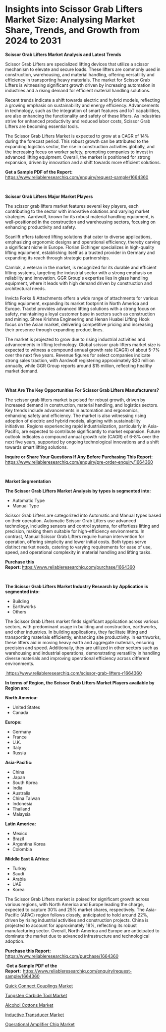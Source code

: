 <p><h1>Insights into Scissor Grab Lifters Market Size: Analysing Market Share, Trends, and Growth from 2024 to 2031</h1></p><p><strong>Scissor Grab Lifters Market Analysis and Latest Trends</strong></p>
<p><p>Scissor Grab Lifters are specialized lifting devices that utilize a scissor mechanism to elevate and secure loads. These lifters are commonly used in construction, warehousing, and material handling, offering versatility and efficiency in transporting heavy materials. The market for Scissor Grab Lifters is witnessing significant growth driven by increasing automation in industries and a rising demand for efficient material handling solutions.</p><p>Recent trends indicate a shift towards electric and hybrid models, reflecting a growing emphasis on sustainability and energy efficiency. Advancements in technology, such as the integration of smart features and IoT capabilities, are also enhancing the functionality and safety of these lifters. As industries strive for enhanced productivity and reduced labor costs, Scissor Grab Lifters are becoming essential tools.</p><p>The Scissor Grab Lifters Market is expected to grow at a CAGR of 14% during the forecast period. This robust growth can be attributed to the expanding logistics sector, the rise in construction activities globally, and the increasing focus on worker safety, prompting companies to invest in advanced lifting equipment. Overall, the market is positioned for strong expansion, driven by innovation and a shift towards more efficient solutions.</p></p>
<p><strong>Get a Sample PDF of the Report:&nbsp;</strong> <a href="https://www.reliableresearchiq.com/enquiry/request-sample/1664360?utm_campaign=1260&utm_medium=2&utm_source=Github&utm_content=ia&utm_term=28092024&utm_id=scissor-grab-lifters">https://www.reliableresearchiq.com/enquiry/request-sample/1664360</a></p>
<p>&nbsp;</p>
<p><strong>Scissor Grab Lifters Major Market Players</strong></p>
<p><p>The scissor grab lifters market features several key players, each contributing to the sector with innovative solutions and varying market strategies. Aardwolf, known for its robust material handling equipment, is well-positioned in the construction and warehousing sectors, focusing on enhancing productivity and safety.</p><p>Scanlift offers tailored lifting solutions that cater to diverse applications, emphasizing ergonomic designs and operational efficiency, thereby carving a significant niche in Europe. Florian Eichinger specializes in high-quality lifting equipment, establishing itself as a trusted provider in Germany and expanding its reach through strategic partnerships.</p><p>Camlok, a veteran in the market, is recognized for its durable and efficient lifting systems, targeting the industrial sector with a strong emphasis on reliability and innovation. GGR Group's expertise lies in glass handling equipment, where it leads with high demand driven by construction and architectural needs.</p><p>Invicta Forks & Attachments offers a wide range of attachments for various lifting equipment, expanding its market footprint in North America and Europe. Tractel provides advanced lifting solutions with a strong focus on safety, maintaining a loyal customer base in sectors such as construction and mining. Shree Krishna Engineering and Henan Huabei Lifting Hook focus on the Asian market, delivering competitive pricing and increasing their presence through expanding product lines.</p><p>The market is projected to grow due to rising industrial activities and advancements in lifting technology. Global scissor grab lifters market size is expected to witness a compound annual growth rate (CAGR) of about 5-7% over the next five years. Revenue figures for select companies indicate strong sales traction, with Aardwolf registering approximately $20 million annually, while GGR Group reports around $15 million, reflecting healthy market demand.</p></p>
<p>&nbsp;</p>
<p><strong>What Are The Key Opportunities For Scissor Grab Lifters Manufacturers?</strong></p>
<p><p>The scissor grab lifters market is poised for robust growth, driven by increased demand in construction, material handling, and logistics sectors. Key trends include advancements in automation and ergonomics, enhancing safety and efficiency. The market is also witnessing rising adoption of electric and hybrid models, aligning with sustainability initiatives. Regions experiencing rapid industrialization, particularly in Asia-Pacific, are expected to contribute significantly to market expansion. Future outlook indicates a compound annual growth rate (CAGR) of 6-8% over the next five years, supported by ongoing technological innovations and a shift towards smart lifting solutions.</p></p>
<p><strong>Inquire or Share Your Questions If Any Before Purchasing This Report:</strong> <a href="https://www.reliableresearchiq.com/enquiry/pre-order-enquiry/1664360?utm_campaign=1260&utm_medium=2&utm_source=Github&utm_content=ia&utm_term=28092024&utm_id=scissor-grab-lifters">https://www.reliableresearchiq.com/enquiry/pre-order-enquiry/1664360</a></p>
<p>&nbsp;</p>
<p><strong>Market Segmentation</strong></p>
<p><strong>The Scissor Grab Lifters Market Analysis by types is segmented into:</strong></p>
<p><ul><li>Automatic Type</li><li>Manual Type</li></ul></p>
<p><p>Scissor Grab Lifters are categorized into Automatic and Manual types based on their operation. Automatic Scissor Grab Lifters use advanced technology, including sensors and control systems, for effortless lifting and precision, making them suitable for high-efficiency environments. In contrast, Manual Scissor Grab Lifters require human intervention for operation, offering simplicity and lower initial costs. Both types serve distinct market needs, catering to varying requirements for ease of use, speed, and operational complexity in material handling and lifting tasks.</p></p>
<p><strong>Purchase this Report:&nbsp;</strong><a href="https://www.reliableresearchiq.com/purchase/1664360?utm_campaign=1260&utm_medium=2&utm_source=Github&utm_content=ia&utm_term=28092024&utm_id=scissor-grab-lifters">https://www.reliableresearchiq.com/purchase/1664360</a></p>
<p>&nbsp;</p>
<p><strong>The Scissor Grab Lifters Market Industry Research by Application is segmented into:</strong></p>
<p><ul><li>Building</li><li>Earthworks</li><li>Others</li></ul></p>
<p><p>The Scissor Grab Lifters market finds significant application across various sectors, with predominant usage in building and construction, earthworks, and other industries. In building applications, they facilitate lifting and transporting materials efficiently, enhancing site productivity. In earthworks, these lifters aid in moving heavy earth and aggregate materials, ensuring precision and speed. Additionally, they are utilized in other sectors such as warehousing and industrial operations, demonstrating versatility in handling diverse materials and improving operational efficiency across different environments.</p></p>
<p><a href="https://www.reliableresearchiq.com/scissor-grab-lifters-r1664360?utm_campaign=1260&utm_medium=2&utm_source=Github&utm_content=ia&utm_term=28092024&utm_id=scissor-grab-lifters">&nbsp;https://www.reliableresearchiq.com/scissor-grab-lifters-r1664360</a></p>
<p><strong>In terms of Region, the Scissor Grab Lifters Market Players available by Region are:</strong></p>
<p>
    <p> <strong> North America: </strong>
        <ul>
            <li>United States</li>
            <li>Canada</li>
        </ul>
        </p> 
    <p> <strong> Europe: </strong>
        <ul>
            <li>Germany</li>
            <li>France</li>
            <li>U.K.</li>
            <li>Italy</li>
            <li>Russia</li>
        </ul>
        </p> 
    <p> <strong> Asia-Pacific: </strong>
        <ul>
            <li>China</li>
            <li>Japan</li>
            <li>South Korea</li>
            <li>India</li>
            <li>Australia</li>
            <li>China Taiwan</li>
            <li>Indonesia</li>
            <li>Thailand</li>
            <li>Malaysia</li>
        </ul>
        </p> 
    <p> <strong> Latin America: </strong>
        <ul>
            <li>Mexico</li>
            <li>Brazil</li>
            <li>Argentina Korea</li>
            <li>Colombia</li>
        </ul>
        </p> 
    <p> <strong> Middle East & Africa: </strong>
        <ul>
            <li>Turkey</li>
            <li>Saudi</li>
            <li>Arabia</li>
            <li>UAE</li>
            <li>Korea</li>
        </ul>
    </p>
    </p>
<p><p>The Scissor Grab Lifters market is poised for significant growth across various regions, with North America and Europe leading the charge, expected to capture 30% and 25% market shares, respectively. The Asia-Pacific (APAC) region follows closely, anticipated to hold around 22%, driven by rising industrial activities and construction projects. China is projected to account for approximately 18%, reflecting its robust manufacturing sector. Overall, North America and Europe are anticipated to dominate the market due to advanced infrastructure and technological adoption.</p></p>
<p><strong>Purchase this Report: </strong><a href="https://www.reliableresearchiq.com/purchase/1664360?utm_campaign=1260&utm_medium=2&utm_source=Github&utm_content=ia&utm_term=28092024&utm_id=scissor-grab-lifters">https://www.reliableresearchiq.com/purchase/1664360</a></p>
<p>&nbsp;<strong>Get a Sample PDF of the Report:&nbsp;&nbsp;</strong><a href="https://www.reliableresearchiq.com/enquiry/request-sample/1664360?utm_campaign=1260&utm_medium=2&utm_source=Github&utm_content=ia&utm_term=28092024&utm_id=scissor-grab-lifters">https://www.reliableresearchiq.com/enquiry/request-sample/1664360</a></p>
<p><strong></strong></p>
<p><p><a href="https://www.linkedin.com/pulse/quick-connect-couplings-market-global-regional-analysis-2024-js74e?utm_campaign=1260&utm_medium=2&utm_source=Github&utm_content=ia&utm_term=28092024&utm_id=scissor-grab-lifters">Quick Connect Couplings Market</a></p><p><a href="https://www.linkedin.com/pulse/how-tungsten-carbide-tool-market-evolve-growth-analysis-year-2nqte?utm_campaign=1260&utm_medium=2&utm_source=Github&utm_content=ia&utm_term=28092024&utm_id=scissor-grab-lifters">Tungsten Carbide Tool Market</a></p><p><a href="https://github.com/vernettarup5e3/Market-Research-Report-List-1/blob/main/alcohol-cottons-market.md?utm_campaign=1260&utm_medium=2&utm_source=Github&utm_content=ia&utm_term=28092024&utm_id=scissor-grab-lifters">Alcohol Cottons Market</a></p><p><a href="https://issuu.com/reportprime-2/docs/inductive-transducer-market-size-20_2a916cd3c35c30?utm_campaign=1260&utm_medium=2&utm_source=Github&utm_content=ia&utm_term=28092024&utm_id=scissor-grab-lifters">Inductive Transducer Market</a></p><p><a href="https://issuu.com/reportprime-2/docs/operational-amplifier-chip-market-s_db28a869abb821?utm_campaign=1260&utm_medium=2&utm_source=Github&utm_content=ia&utm_term=28092024&utm_id=scissor-grab-lifters">Operational Amplifier Chip Market</a></p></p>